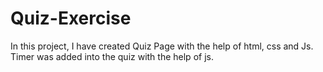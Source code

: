 # Quiz-Exercise
In this project, I have created Quiz Page with the help of html, css and Js.
Timer was added into the quiz with the help of js.

